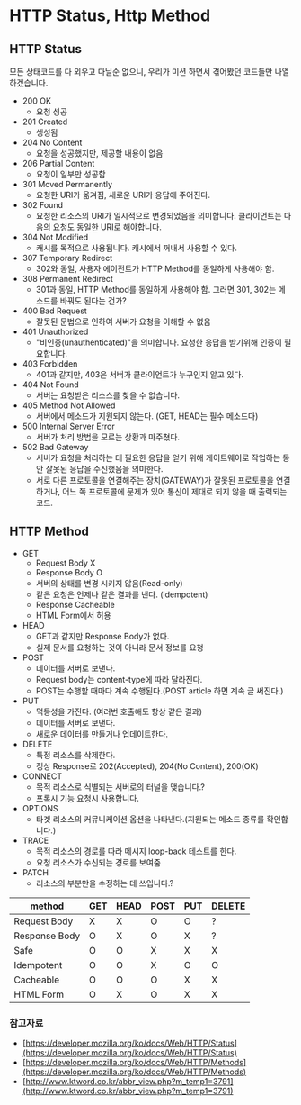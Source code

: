 # HTTP Status, Http Method

## HTTP Status

모든 상태코드를 다 외우고 다닐순 없으니, 우리가 미션 하면서 겪어봤던 코드들만 나열하겠습니다.

- 200 OK
  - 요청 성공
- 201 Created
  - 생성됨
- 204 No Content
  - 요청을 성공했지만, 제공할 내용이 없음
- 206 Partial Content
  - 요청이 일부만 성공함
- 301 Moved Permanently
  - 요청한 URI가 옮겨짐, 새로운 URI가 응답에 주어진다.
- 302 Found
  - 요청한 리소스의 URI가 일시적으로 변경되었음을 의미합니다. 클라이언트는 다음의 요청도 동일한 URI로 해야합니다.
- 304 Not Modified
  - 캐시를 목적으로 사용됩니다. 캐시에서 꺼내서 사용할 수 있다.
- 307 Temporary Redirect
  - 302와 동일, 사용자 에이전트가 HTTP Method를 동일하게 사용해야 함.
- 308 Permanent Redirect
  - 301과 동일, HTTP Method를 동일하게 사용해야 함. 그러면 301, 302는 메소드를 바꿔도 된다는 건가?
- 400 Bad Request
  - 잘못된 문법으로 인하여 서버가 요청을 이해할 수 없음
- 401 Unauthorized
  - "비인증(unauthenticated)"을 의미합니다. 요청한 응답을 받기위해 인증이 필요합니다.
- 403 Forbidden
  - 401과 같지만, 403은 서버가 클라이언트가 누구인지 알고 있다.
- 404 Not Found
  - 서버는 요청받은 리소스를 찾을 수 없습니다.
- 405 Method Not Allowed
  - 서버에서 메소드가 지원되지 않는다. (GET, HEAD는 필수 메소드다)
- 500 Internal Server Error
  - 서버가 처리 방법을 모르는 상황과 마주쳤다.
- 502 Bad Gateway
  - 서버가 요청을 처리하는 데 필요한 응답을 얻기 위해 게이트웨이로 작업하는 동안 잘못된 응답을 수신했음을 의미한다.
  - 서로 다른 프로토콜을 연결해주는 장치(GATEWAY)가 잘못된 프로토콜을 연결하거나, 어느 쪽 프로토콜에 문제가 있어 통신이 제대로 되지 않을 때 출력되는 코드.

## HTTP Method

- GET
  - Request Body X
  - Response Body O
  - 서버의 상태를 변경 시키지 않음(Read-only)
  - 같은 요청은 언제나 같은 결과를 낸다. (idempotent)
  - Response Cacheable
  - HTML Form에서 허용
- HEAD
  - GET과 같지만 Response Body가 없다.
  - 실제 문서를 요청하는 것이 아니라 문서 정보를 요청
- POST
  - 데이터를 서버로 보낸다.
  - Request body는 content-type에 따라 달라진다.
  - POST는 수행할 때마다 계속 수행된다.(POST article 하면 계속 글 써진다.)
- PUT
  - 멱등성을 가진다. (여러번 호출해도 항상 같은 결과)
  - 데이터를 서버로 보낸다.
  - 새로운 데이터를 만들거나 업데이트한다.
- DELETE
  - 특정 리소스를 삭제한다.
  - 정상 Response로 202(Accepted), 204(No Content), 200(OK)
- CONNECT
  - 목적 리소스로 식별되는 서버로의 터널을 맺습니다.?
  - 프록시 기능 요청시 사용합니다.
- OPTIONS
  - 타겟 리소스의 커뮤니케이션 옵션을 나타낸다.(지원되는 메소드 종류를 확인합니다.)
- TRACE
  - 목적 리소스의 경로를 따라 메시지 loop-back 테스트를 한다.
  - 요청 리소스가 수신되는 경로를 보여줌
- PATCH
  - 리소스의 부분만을 수정하는 데 쓰입니다.?

method | GET | HEAD | POST | PUT | DELETE
--- | --- | --- | --- | --- | ---
Request Body | X | X | O | O | ?
Response Body | O | X | O | X | ?
Safe | O | O | X | X | X
Idempotent | O | O | X | O | O
Cacheable | O | O | O | X | X
HTML Form | O | X | O | X | X

### 참고자료

- [https://developer.mozilla.org/ko/docs/Web/HTTP/Status](https://developer.mozilla.org/ko/docs/Web/HTTP/Status)
- [https://developer.mozilla.org/ko/docs/Web/HTTP/Methods](https://developer.mozilla.org/ko/docs/Web/HTTP/Methods)
- [http://www.ktword.co.kr/abbr_view.php?m_temp1=3791](http://www.ktword.co.kr/abbr_view.php?m_temp1=3791)
